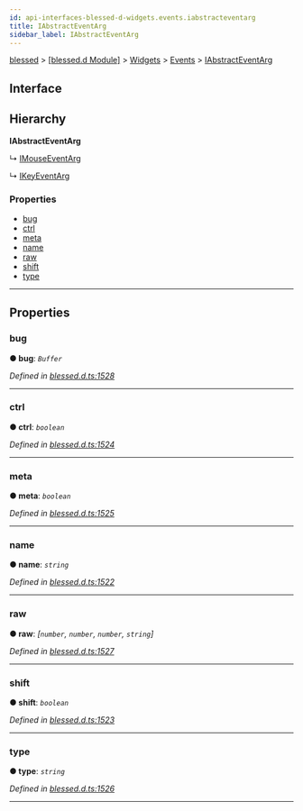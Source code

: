 ```yaml
---
id: api-interfaces-blessed-d-widgets.events.iabstracteventarg
title: IAbstractEventArg
sidebar_label: IAbstractEventArg
---
```


[blessed](api-readme.md) > [[blessed.d Module]](api-modules-blessed-d-module.md) > [Widgets](api-modules-blessed-d-widgets.md) > [Events](api-modules-blessed-d-widgets.events.md) > [IAbstractEventArg](api-interfaces-blessed-d-widgets.events.iabstracteventarg.md)

## Interface

## Hierarchy

**IAbstractEventArg**

↳  [IMouseEventArg](api-interfaces-blessed-d-widgets.events.imouseeventarg.md)

↳  [IKeyEventArg](api-interfaces-blessed-d-widgets.events.ikeyeventarg.md)

### Properties

* [bug](api-interfaces-blessed-d-widgets.events.iabstracteventarg.md#bug)
* [ctrl](api-interfaces-blessed-d-widgets.events.iabstracteventarg.md#ctrl)
* [meta](api-interfaces-blessed-d-widgets.events.iabstracteventarg.md#meta)
* [name](api-interfaces-blessed-d-widgets.events.iabstracteventarg.md#name)
* [raw](api-interfaces-blessed-d-widgets.events.iabstracteventarg.md#raw)
* [shift](api-interfaces-blessed-d-widgets.events.iabstracteventarg.md#shift)
* [type](api-interfaces-blessed-d-widgets.events.iabstracteventarg.md#type)

---

## Properties

<a id="bug"></a>

###  bug

**● bug**: *`Buffer`*

*Defined in [blessed.d.ts:1528](https://github.com/cancerberoSgx/accursed/blob/f66c8ce/src/declarations/blessed.d.ts#L1528)*

___
<a id="ctrl"></a>

###  ctrl

**● ctrl**: *`boolean`*

*Defined in [blessed.d.ts:1524](https://github.com/cancerberoSgx/accursed/blob/f66c8ce/src/declarations/blessed.d.ts#L1524)*

___
<a id="meta"></a>

###  meta

**● meta**: *`boolean`*

*Defined in [blessed.d.ts:1525](https://github.com/cancerberoSgx/accursed/blob/f66c8ce/src/declarations/blessed.d.ts#L1525)*

___
<a id="name"></a>

###  name

**● name**: *`string`*

*Defined in [blessed.d.ts:1522](https://github.com/cancerberoSgx/accursed/blob/f66c8ce/src/declarations/blessed.d.ts#L1522)*

___
<a id="raw"></a>

###  raw

**● raw**: *[`number`, `number`, `number`, `string`]*

*Defined in [blessed.d.ts:1527](https://github.com/cancerberoSgx/accursed/blob/f66c8ce/src/declarations/blessed.d.ts#L1527)*

___
<a id="shift"></a>

###  shift

**● shift**: *`boolean`*

*Defined in [blessed.d.ts:1523](https://github.com/cancerberoSgx/accursed/blob/f66c8ce/src/declarations/blessed.d.ts#L1523)*

___
<a id="type"></a>

###  type

**● type**: *`string`*

*Defined in [blessed.d.ts:1526](https://github.com/cancerberoSgx/accursed/blob/f66c8ce/src/declarations/blessed.d.ts#L1526)*

___

